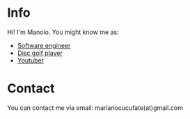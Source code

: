 # Info

Hi! I'm Manolo. You might know me as:

- [Software engineer](https://de.linkedin.com/in/manuel-garc%C3%ADa-garc%C3%ADa-4190b84a) 
- [Disc golf player](https://disc-golf-friends.de/en/friends/manolo/)
- [Youtuber](https://www.youtube.com/c/ThunderGuanacoDiscGolf)


# Contact

You can contact me via email: marianocucufate(at)gmail.com
